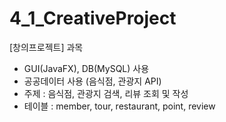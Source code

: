 # 4_1_CreativeProject

[창의프로젝트] 과목
- GUI(JavaFX), DB(MySQL) 사용
- 공공데이터 사용 (음식점, 관광지 API)
- 주제 : 음식점, 관광지 검색, 리뷰 조회 및 작성
- 테이블 : member, tour, restaurant, point, review
